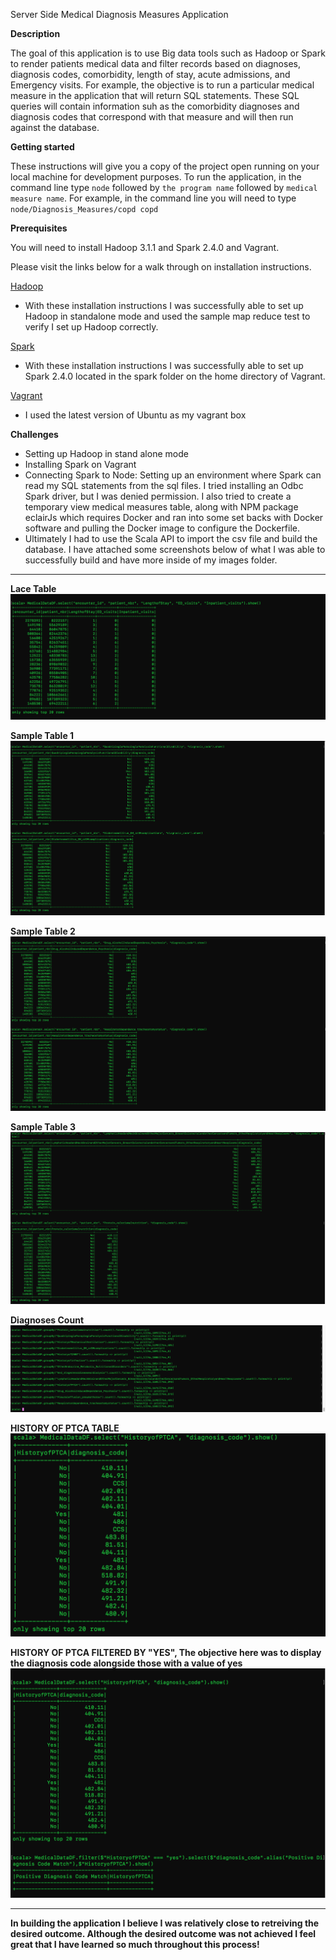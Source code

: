 Server Side Medical Diagnosis Measures Application

**Description**

The goal of this application is to use Big data tools such as Hadoop or Spark to render patients medical data and filter records based on diagnoses, diagnosis codes, comorbidity, length of stay, acute admissions, and Emergency visits.
For example, the objective is to run a particular medical measure in the application that will return SQL statements. These SQL queries will contain information suh as the comorbidity diagnoses and diagnosis codes that correspond with that measure and will then run against the database.  

**Getting started**

These instructions will give you a copy of the project open running on your local machine for development purposes.  To run the application, in the command line type `node` followed by `the program name` followed by `medical measure name`.
For example, in the command line you will need to type `node/Diagnosis_Measures/copd copd`

**Prerequisites**

You will need to install Hadoop 3.1.1 and Spark 2.4.0 and Vagrant.

Please visit the links below for a walk through on installation instructions.

[Hadoop](https://www.digitalocean.com/community/tutorials/how-to-install-hadoop-in-stand-alone-mode-on-ubuntu-18-04
)
- With these installation instructions I was successfully able to set up Hadoop in standalone mode and used the sample map reduce test to verify I set up Hadoop correctly.

[Spark](https://spark.apache.org/downloads.html)
- With these installation instructions I was successfully able to set up Spark 2.4.0 located in the spark folder on the home directory of Vagrant.

[Vagrant](https://app.vagrantup.com/bento/boxes/ubuntu-18.04)
- I used the latest version of Ubuntu as my vagrant box

**Challenges**
- Setting up Hadoop in stand alone mode
- Installing Spark on Vagrant
- Connecting Spark to Node: Setting up an environment where Spark can read my SQL statements from the sql files.  I tried installing an Odbc Spark driver, but I was denied permission.  I also tried to create a temporary view medical measures table, along with NPM package eclairJs which requires Docker and ran into some set backs with Docker software and pulling the Docker image to configure the Dockerfile.
- Ultimately I had to use the Scala API to import the csv file and build the database.  I have attached some screenshots below of what I was able to successfully build and have more inside of my images folder.

<hr>

**Lace Table**
![picture](images/LaceTable.png)

**Sample Table 1**
![picture](images/Table1.png)

**Sample Table 2**
![picture](images/Table2.png)

**Sample Table 3**
![picture](images/Table3.png)

**Diagnoses Count**
![picture](images/Count_diagnoses.png)

**HISTORY OF PTCA TABLE**
![picture](images/HofPTCA_TABLE.png)

**HISTORY OF PTCA FILTERED BY "YES", The objective here was to display the diagnosis code alongside those with a value of yes**
![picture](images/PTCA_Table_diagnosis_Match.png)

<hr>

**In building the application I believe I was relatively close to retreiving the desired outcome.  Although the desired outcome was not achieved I feel great that I have learned so much throughout this process!** 
